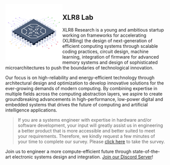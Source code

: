 <img align="left" width="180" src="/microchip.png" />

## XLR8 Lab
XLR8 Research is a young and ambitious startup working on frameworks for accelerating (XLR8ing) the design of next-generation of efficient computing systems through scalable coding practices, circuit design, machine learning, integration of firmware for advanced memory systems and design of sophisticated microarchitectures to push the boundaries of technological innovation.

Our focus is on high-reliability and energy-efficient technology through architectural design and optimization to develop innovative solutions for the ever-growing demands of modern computing. By combining expertise in multiple fields across the computing abstraction layers, we aspire to create groundbreaking advancements in high-performance, low-power digital and embedded systems that drives the future of computing and artificial intelligence applications.

> If you are a systems engineer with expertise in hardware and/or software development, your input will greatly assist us in engineering a better product that is more accessible and better suited to meet your requirements. Therefore, we kindly request a few minutes of your time to complete our survey. Please [click here](https://docs.google.com/forms/d/e/1FAIpQLSdoYAq-8agRYC7A3r-8lYnw8xmcA9ax6ZtiM-2ejI9OFxhRvQ/viewform?usp=sf_link) to take the survey.

Join us to engineer a more compute-efficient future through state-of-the-art electronic systems design and integration. [Join our Discord Server](https://discord.gg/83dMdBmnC3)!
